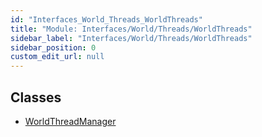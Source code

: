 ```yaml
---
id: "Interfaces_World_Threads_WorldThreads"
title: "Module: Interfaces/World/Threads/WorldThreads"
sidebar_label: "Interfaces/World/Threads/WorldThreads"
sidebar_position: 0
custom_edit_url: null
---
```


## Classes

- [WorldThreadManager](../classes/Interfaces_World_Threads_WorldThreads.WorldThreadManager.md)
